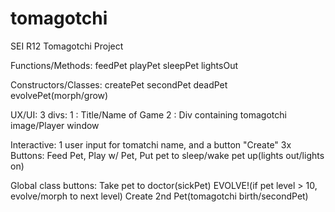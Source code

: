 # tomagotchi
SEI R12 Tomagotchi Project

Functions/Methods:
feedPet
playPet
sleepPet
lightsOut

Constructors/Classes:
createPet
secondPet
deadPet
evolvePet(morph/grow)

UX/UI:
3 divs:
1 : Title/Name of Game
2 : Div containing tomagotchi image/Player window

Interactive:
1 user input for tomatchi name, and a button "Create"
3x Buttons: Feed Pet, Play w/ Pet, Put pet to sleep/wake pet up(lights out/lights on)

Global class buttons:
Take pet to doctor(sickPet)
EVOLVE!(if pet level > 10, evolve/morph to next level)
Create 2nd Pet(tomagotchi birth/secondPet)
